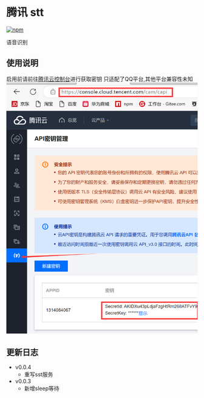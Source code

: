 # 腾讯 stt

[![npm](https://img.shields.io/npm/v/koishi-plugin-tc-sst?style=flat-square)](https://www.npmjs.com/package/koishi-plugin-tc-sst)

语音识别


## 使用说明
启用前请前往[腾讯云控制台](https://console.cloud.tencent.com/cam/capi)进行获取密钥
只适配了QQ平台,其他平台兼容性未知
![alt 示例1](../../assets/KoishiPlugins/tc-capi.png)

## 更新日志
- v0.0.4
    - 重写sst服务
- v0.0.3
    - 新增sleep等待